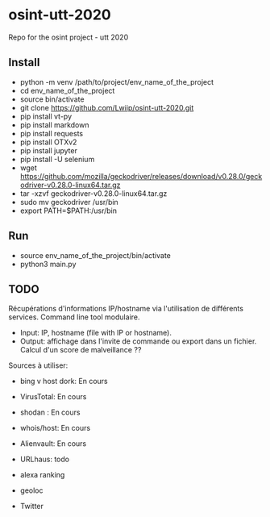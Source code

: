 # osint-utt-2020
Repo for the osint project - utt 2020

## Install
- python -m venv /path/to/project/env_name_of_the_project
- cd env_name_of_the_project
- source bin/activate
- git clone https://github.com/Lwiip/osint-utt-2020.git
- pip install vt-py
- pip install markdown
- pip install requests
- pip install OTXv2
- pip install jupyter 
- pip install -U selenium 
- wget https://github.com/mozilla/geckodriver/releases/download/v0.28.0/geckodriver-v0.28.0-linux64.tar.gz
- tar -xzvf geckodriver-v0.28.0-linux64.tar.gz 
- sudo mv geckodriver /usr/bin  
- export PATH=$PATH:/usr/bin

## Run 
- source env_name_of_the_project/bin/activate
- python3 main.py

## TODO
Récupérations d'informations IP/hostname via l'utilisation de différents services.
Command line tool modulaire.
- Input: IP, hostname (file with IP or hostname). 
- Output: affichage dans l'invite de commande ou export dans un fichier. 
Calcul d'un score de malveillance ??


Sources à utiliser:

- bing v host dork: En cours
- VirusTotal: En cours
- shodan : En cours
  
- whois/host: En cours
- Alienvault: En cours
- URLhaus: todo

- alexa ranking
- geoloc 
- Twitter

    

